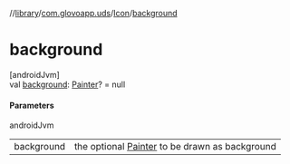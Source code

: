 //[library](../../../index.md)/[com.glovoapp.uds](../index.md)/[Icon](index.md)/[background](background.md)

# background

[androidJvm]\
val [background](background.md): [Painter](https://developer.android.com/reference/kotlin/androidx/compose/ui/graphics/painter/Painter.html)? = null

#### Parameters

androidJvm

| | |
|---|---|
| background | the optional [Painter](https://developer.android.com/reference/kotlin/androidx/compose/ui/graphics/painter/Painter.html) to be drawn as background |
